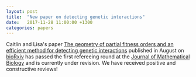 ```yaml
---
layout: post
title:  "New paper on detecting genetic interactions"
date:   2017-11-28 11:00:00 +1300
categories: papers
---
```


Caitlin and Lisa's paper [The geometry of partial fitness orders and an efficient method for detecting genetic interactions](https://doi.org/10.1101/180976) published in August on [bioRxiv](https://doi.org/10.1101/180976) has passed the first refereeing round at the [Journal of Mathematical Biology](https://link.springer.com/journal/285) and is currently under revision.
We have received positive and constructive reviews!
